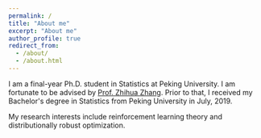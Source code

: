 ```yaml
---
permalink: /
title: "About me"
excerpt: "About me"
author_profile: true
redirect_from: 
  - /about/
  - /about.html
---
```


I am a final-year Ph.D. student in Statistics at Peking University. I am fortunate to be advised by [Prof. Zhihua Zhang](https://www.math.pku.edu.cn/teachers/zhzhang/). 
Prior to that, I received my Bachelor's degree in Statistics from Peking University in July, 2019.

My research interests include reinforcement learning theory and distributionally robust optimization.
